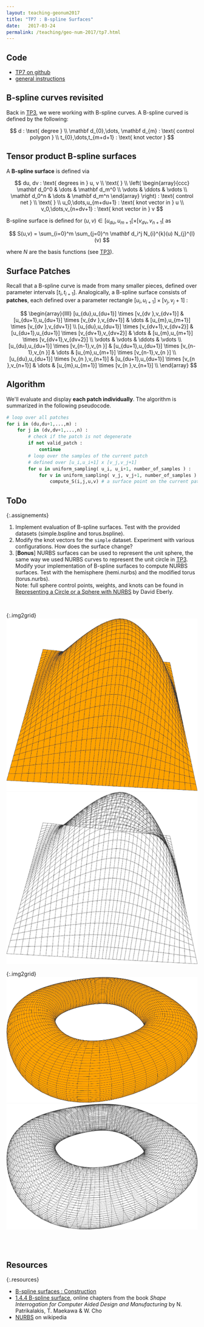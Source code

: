 ```yaml
---
layout: teaching-geonum2017
title: "TP7 : B-spline Surfaces"
date:   2017-03-24
permalink: /teaching/geo-num-2017/tp7.html
---
```


## Code
* [TP7 on github](https://github.com/GeoNumTP/GeoNum2017/tree/master/TP7)  
* [general instructions](https://github.com/GeoNumTP/GeoNum2017#géométrie-numérique-spring-2017)  

## B-spline curves revisited
Back in [TP3](tp3.html), we were working with B-spline curves.
A B-spline curved is defined by the following:

$$
d : \text{ degree } \\
\mathbf d_{0},\dots, \mathbf d_{m}  : \text{ control polygon } \\
t_{0},\dots,t_{m+d+1} : \text{ knot vector } 
$$

## Tensor product B-spline surfaces
A **B-spline surface** is defined via

$$
du, dv : \text{ degrees in } u, v
\\
\text{ }
\\
\left(
\begin{array}{ccc}
 \mathbf d_0^0 & \dots & \mathbf d_m^0 \\
 \vdots & \ddots & \vdots \\
 \mathbf d_0^n & \dots & \mathbf d_m^n
\end{array}
\right) : \text{ control net }
\\
\text{ }
\\
u_0,\dots,u_{m+du+1} : \text{ knot vector in } u
\\
v_0,\dots,v_{n+dv+1} : \text{ knot vector in } v
$$

B-spline surface is defined for $(u,v) \in [u_{du},u_{m+1}[ \times [v_{dv},v_{n+1}[$ as 

$$
S(u,v) = \sum_{i=0}^m \sum_{j=0}^n \mathbf d_i^j N_{i}^{k}(u) N_{j}^{l}(v)
$$

where $N$ are the basis functions (see [TP3](tp3.html)).


## Surface Patches
Recall that a B-spline curve is made from many smaller pieces, defined over parameter intervals $[t_i,t_{i+1}]$.
Analogically, a B-spline surface consists of **patches**, each defined over a parameter rectangle 
$[u_i,u_{i+1}] \times [v_j,v_j+1]$ :

$$
\begin{array}{llll}
 [u_{du},u_{du+1}] \times [v_{dv  },v_{dv+1}]  &  [u_{du+1},u_{du+1}] \times [v_{dv  },v_{dv+1}]  &   \dots  & [u_{m},u_{m+1}] \times [v_{dv  },v_{dv+1}] \\
 [u_{du},u_{du+1}] \times [v_{dv+1},v_{dv+2}]  &  [u_{du+1},u_{du+1}] \times [v_{dv+1},v_{dv+2}]  &   \dots  & [u_{m},u_{m+1}] \times [v_{dv+1},v_{dv+2}] \\
 \vdots & \vdots & \ddots & \vdots \\
 [u_{du},u_{du+1}] \times [v_{n-1},v_{n  }]  &  [u_{du+1},u_{du+1}] \times [v_{n-1},v_{n  }]  &   \dots  & [u_{m},u_{m+1}] \times [v_{n-1},v_{n  }] \\
 [u_{du},u_{du+1}] \times [v_{n  },v_{n+1}]  &  [u_{du+1},u_{du+1}] \times [v_{n  },v_{n+1}]  &   \dots  & [u_{m},u_{m+1}] \times [v_{n  },v_{n+1}] \\
\end{array}
$$

## Algorithm
We'll evaluate and display **each patch individually**. 
The algorithm is summarized in the following pseudocode.

```python
# loop over all patches
for i in (du,du+1,...,m) :
    for j in (dv,dv+1,...,n) :
        # check if the patch is not degenerate
        if not valid_patch :
            continue
        # loop over the samples of the current patch
        # defined over [u_i,u_i+1] x [v_j,v_j+1]
        for u in uniform_sampling( u_i, u_i+1, number_of_samples ) :
            for v in uniform_sampling( v_j, v_j+1, number_of_samples ) :
                compute_S(i,j,u,v) # a surface point on the current patch
```

## ToDo

{:.assignements}
1. Implement evaluation of B-spline surfaces. Test with the provided datasets (simple.bspline and torus.bspline).
2. Modify the knot vectors for the `simple` dataset. Experiment with various configurations. How does the surface change?
3. [**Bonus**] NURBS surfaces can be used to represent the unit sphere, the same way we used NURBS curves to represent the unit circle in [TP3](tp3.html). Modify your implementation of B-spline surfaces to compute NURBS surfaces. Test with the hemisphere (hemi.nurbs) and the modified torus (torus.nurbs).  
Note: full sphere control points, weights, and knots can be found in [Representing a Circle or a Sphere with NURBS](http://www.geometrictools.com/Documentation/NURBSCircleSphere.pdf) by David Eberly.

<br />

{:.img2grid}
![simple full](/assets/geo-num-2016/tp7/simple-full.png)
![simple wire](/assets/geo-num-2016/tp7/simple-wire.png)

{:.img2grid}
![torus full](/assets/geo-num-2016/tp7/torus-full.png)
![torus wire](/assets/geo-num-2016/tp7/torus-wire.png)

<br />
<br />

## Resources

{:.resources}
* [B-spline surfaces : Construction](http://www.cs.mtu.edu/~shene/COURSES/cs3621/NOTES/surface/bspline-construct.html)
* [1.4.4 B-spline surface](http://web.mit.edu/hyperbook/Patrikalakis-Maekawa-Cho/node19.html),
   online chapters from the book *Shape Interrogation for Computer Aided Design and Manufacturing* by N. Patrikalakis, T. Maekawa &amp; W. Cho
* [NURBS](https://en.wikipedia.org/wiki/Non-uniform_rational_B-spline) on wikipedia
